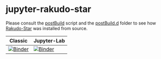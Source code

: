 # jupyter-rakudo-star
Please consult the [postBuild](postBuild) script and the [postBuild.d](postBuild.d) folder to see how [Rakudo-Star](https://rakudo.org/star/source) was installed from source.

|Classic|Jupyter-Lab|
|--|--|
|[![Binder](https://mybinder.org/badge_logo.svg)](https://mybinder.org/v2/gh/rcmlz/jupyter-rakudo-star/main)|[![Binder](https://mybinder.org/badge_logo.svg)](https://mybinder.org/v2/gh/rcmlz/jupyter-rakudo-star/main?urlpath=lab)|
